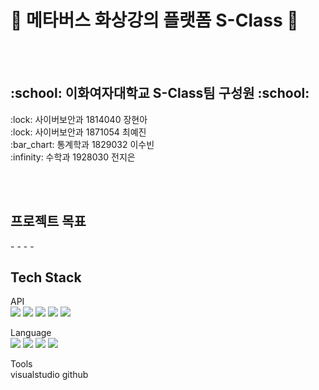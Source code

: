 # :milky_way: 메타버스 화상강의 플랫폼 S-Class :milky_way:
<br><br>
<h2> :school: 이화여자대학교 S-Class팀 구성원 :school: </h2>
:lock: 사이버보안과 1814040 장현아<br>
:lock: 사이버보안과 1871054 최예진<br>
:bar_chart: 통계학과 1829032 이수빈<br>
:infinity: 수학과 1928030 전지은<br>

<br><br>

<h2> 프로젝트 목표 </h2>
- 
- 
- 
- 


<h2> Tech Stack </h2>

API<br>
<img src="https://img.shields.io/badge/OpenCV-5C3EE8?style=flat-square&logo=OpenCV&logoColor=white"/>
<img src="https://img.shields.io/badge/Flask-000000?style=flat-square&logo=Flask&logoColor=white"/>
<img src="https://img.shields.io/badge/Socket.io-010101?style=flat-square&logo=Socket.io&logoColor=white"/>
<img src="https://img.shields.io/badge/Agora-099DFD?style=flat-square&logo=Agora&logoColor=white"/>
<img src="https://img.shields.io/badge/MySQL-4479A1?style=flat-square&logo=MySQL&logoColor=white"/>

Language<br>
<img src="https://img.shields.io/badge/HTML5-E34F26?style=flat-square&logo=HTML5&logoColor=white"/>
<img src="https://img.shields.io/badge/CSS3-1572B6?style=flat-square&logo=CSS3&logoColor=white"/>
<img src="https://img.shields.io/badge/JavaScript-F7DF1E?style=flat-square&logo=JavaScript&logoColor=white"/>
<img src="https://img.shields.io/badge/Python-3776AB?style=flat-square&logo=Python&logoColor=white"/>

Tools<br>
visualstudio github
